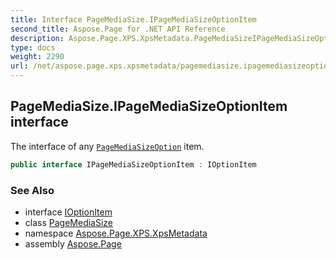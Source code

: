```yaml
---
title: Interface PageMediaSize.IPageMediaSizeOptionItem
second_title: Aspose.Page for .NET API Reference
description: Aspose.Page.XPS.XpsMetadata.PageMediaSizeIPageMediaSizeOptionItem interface. The interface of any PageMediaSizeOption item
type: docs
weight: 2290
url: /net/aspose.page.xps.xpsmetadata/pagemediasize.ipagemediasizeoptionitem/
---
```

## PageMediaSize.IPageMediaSizeOptionItem interface

The interface of any [`PageMediaSizeOption`](../pagemediasize.pagemediasizeoption/) item.

```csharp
public interface IPageMediaSizeOptionItem : IOptionItem
```

### See Also

* interface [IOptionItem](../ioptionitem/)
* class [PageMediaSize](../pagemediasize/)
* namespace [Aspose.Page.XPS.XpsMetadata](../../aspose.page.xps.xpsmetadata/)
* assembly [Aspose.Page](../../)


